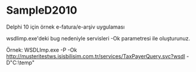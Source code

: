 # SampleD2010
Delphi 10 için örnek e-fatura/e-arşiv uygulaması

wsdlimp.exe'deki bug nedeniyle servisleri -Ok parametresi ile oluşturunuz.

Örnek:
WSDLImp.exe -P -Ok http://musteritestws.isisbilisim.com.tr/services/TaxPayerQuery.svc?wsdl -D"C:\temp"
